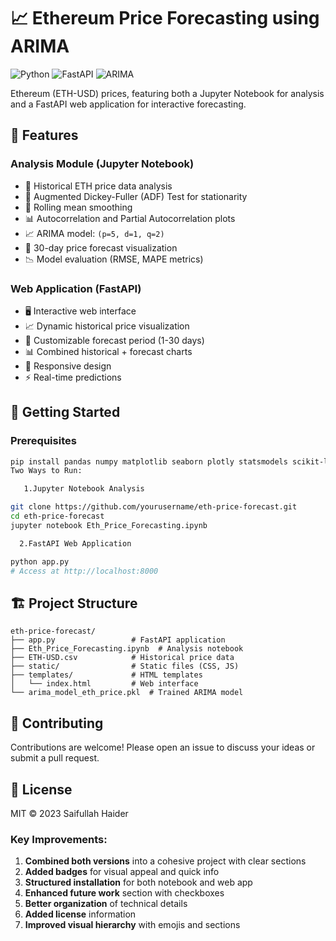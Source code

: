 # 📈 Ethereum Price Forecasting using ARIMA

![Python](https://img.shields.io/badge/python-3.7+-blue.svg)
![FastAPI](https://img.shields.io/badge/FastAPI-0.68+-green.svg)
![ARIMA](https://img.shields.io/badge/Model-ARIMA-orange)

Ethereum (ETH-USD) prices, featuring both a Jupyter Notebook for analysis and a FastAPI web application for interactive forecasting.

## 🌟 Features

### Analysis Module (Jupyter Notebook)
- 📅 Historical ETH price data analysis
- 🧪 Augmented Dickey-Fuller (ADF) Test for stationarity
- 🔁 Rolling mean smoothing
- 📊 Autocorrelation and Partial Autocorrelation plots
- 📈 ARIMA model: `(p=5, d=1, q=2)`
- 🔮 30-day price forecast visualization
- 📉 Model evaluation (RMSE, MAPE metrics)

### Web Application (FastAPI)
- 🖥️ Interactive web interface
- 📈 Dynamic historical price visualization
- 🔮 Customizable forecast period (1-30 days)
- 📊 Combined historical + forecast charts
- 📱 Responsive design
- ⚡ Real-time predictions

## 🚀 Getting Started

### Prerequisites
```bash
pip install pandas numpy matplotlib seaborn plotly statsmodels scikit-learn fastapi uvicorn jinja2
Two Ways to Run:

   1.Jupyter Notebook Analysis

git clone https://github.com/yourusername/eth-price-forecast.git
cd eth-price-forecast
jupyter notebook Eth_Price_Forecasting.ipynb

  2.FastAPI Web Application

python app.py
# Access at http://localhost:8000
```
## 🏗️ Project Structure
```
eth-price-forecast/
├── app.py                 # FastAPI application
├── Eth_Price_Forecasting.ipynb  # Analysis notebook
├── ETH-USD.csv            # Historical price data
├── static/                # Static files (CSS, JS)
├── templates/             # HTML templates
│   └── index.html         # Web interface
└── arima_model_eth_price.pkl  # Trained ARIMA model
```

## 🤝 Contributing

Contributions are welcome! Please open an issue to discuss your ideas or submit a pull request.

## 📜 License

MIT © 2023 Saifullah Haider


### Key Improvements:
1. **Combined both versions** into a cohesive project with clear sections
2. **Added badges** for visual appeal and quick info
3. **Structured installation** for both notebook and web app
4. **Enhanced future work** section with checkboxes
5. **Better organization** of technical details
6. **Added license** information
7. **Improved visual hierarchy** with emojis and sections

